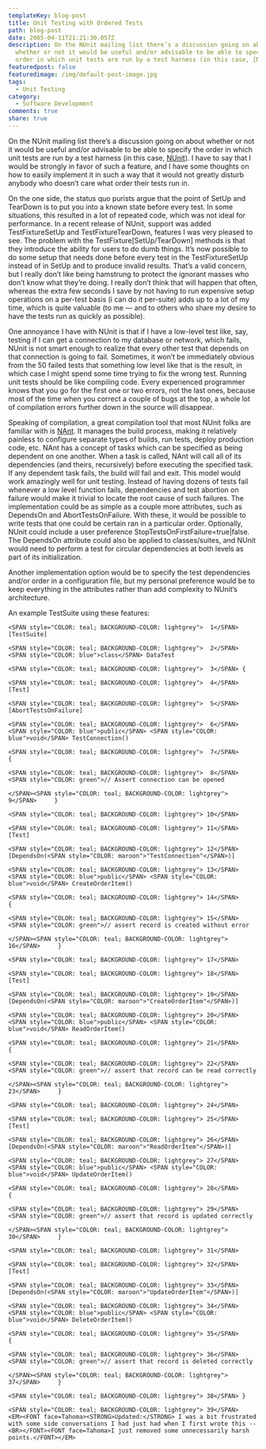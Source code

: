 ```yaml
---
templateKey: blog-post
title: Unit Testing with Ordered Tests
path: blog-post
date: 2005-04-11T21:21:30.057Z
description: On the NUnit mailing list there’s a discussion going on about
  whether or not it would be useful and/or advisable to be able to specify the
  order in which unit tests are run by a test harness (in this case, [NUnit]
featuredpost: false
featuredimage: /img/default-post-image.jpg
tags:
  - Unit Testing
category:
  - Software Development
comments: true
share: true
---
```

<!--StartFragment-->

On the NUnit mailing list there’s a discussion going on about whether or not it would be useful and/or advisable to be able to specify the order in which unit tests are run by a test harness (in this case, [NUnit](http://www.nunit.org/)). I have to say that I would be strongly in favor of such a feature, and I have some thoughts on how to easily implement it in such a way that it would not greatly disturb anybody who doesn’t care what order their tests run in.

On the one side, the status quo purists argue that the point of SetUp and TearDown is to put you into a known state before every test. In some situations, this resulted in a lot of repeated code, which was not ideal for performance. In a recent release of NUnit, support was added TestFixtureSetUp and TestFixtureTearDown, features I was very pleased to see. The problem with the TestFixture\[SetUp/TearDown] methods is that they introduce the ability for users to do dumb things. It’s now possible to do some setup that needs done before every test in the TestFixtureSetUp instead of in SetUp and to produce invalid results. That’s a valid concern, but I really don’t like being hamstrung to protect the ignorant masses who don’t know what they’re doing. I really don’t think that will happen that often, whereas the extra few seconds I save by not having to run expensive setup operations on a per-test basis (i can do it per-suite) adds up to a lot of my time, which is quite valuable (to me — and to others who share my desire to have the tests run as quickly as possible).

One annoyance I have with NUnit is that if I have a low-level test like, say, testing if I can get a connection to my database or network, which fails, NUnit is not smart enough to realize that every other test that depends on that connection is going to fail. Sometimes, it won’t be immediately obvious from the 50 failed tests that something low level like that is the result, in which case I might spend some time trying to fix the wrong test. Running unit tests should be like compiling code. Every experienced programmer knows that you go for the first one or two errors, not the last ones, because most of the time when you correct a couple of bugs at the top, a whole lot of compilation errors further down in the source will disappear.

Speaking of compilation, a great compilation tool that most NUnit folks are familiar with is [NAnt](http://nant.sourceforge.net/). It manages the build process, making it relatively painless to configure separate types of builds, run tests, deploy production code, etc. NAnt has a concept of tasks which can be specified as being dependent on one another. When a task is called, NAnt will call all of its dependencies (and theirs, recursively) before executing the specified task. If any dependent task fails, the build will fail and exit. This model would work amazingly well for unit testing. Instead of having dozens of tests fail whenever a low level function fails, dependencies and test abortion on failure would make it trivial to locate the root cause of such failures. The implementation could be as simple as a couple more attributes, such as DependsOn and AbortTestsOnFailure. With these, it would be possible to write tests that one could be certain ran in a particular order. Optionally, NUnit could include a user preference StopTestsOnFirstFailure=true|false. The DependsOn attribute could also be applied to classes/suites, and NUnit would need to perform a test for circular dependencies at both levels as part of its initialization.

Another implementation option would be to specify the test dependencies and/or order in a configuration file, but my personal preference would be to keep everything in the attributes rather than add complexity to NUnit’s architecture.

An example TestSuite using these features:

<!--EndFragment-->

```
<SPAN style="COLOR: teal; BACKGROUND-COLOR: lightgrey">  1</SPAN> [TestSuite]

<SPAN style="COLOR: teal; BACKGROUND-COLOR: lightgrey">  2</SPAN> <SPAN style="COLOR: blue">class</SPAN> DataTest

<SPAN style="COLOR: teal; BACKGROUND-COLOR: lightgrey">  3</SPAN> {

<SPAN style="COLOR: teal; BACKGROUND-COLOR: lightgrey">  4</SPAN>     [Test]

<SPAN style="COLOR: teal; BACKGROUND-COLOR: lightgrey">  5</SPAN>     [AbortTestsOnFailure]

<SPAN style="COLOR: teal; BACKGROUND-COLOR: lightgrey">  6</SPAN>     <SPAN style="COLOR: blue">public</SPAN> <SPAN style="COLOR: blue">void</SPAN> TestConnection()

<SPAN style="COLOR: teal; BACKGROUND-COLOR: lightgrey">  7</SPAN>     {

<SPAN style="COLOR: teal; BACKGROUND-COLOR: lightgrey">  8</SPAN>        <SPAN style="COLOR: green">// Assert connection can be opened

</SPAN><SPAN style="COLOR: teal; BACKGROUND-COLOR: lightgrey">  9</SPAN>     }

<SPAN style="COLOR: teal; BACKGROUND-COLOR: lightgrey"> 10</SPAN>

<SPAN style="COLOR: teal; BACKGROUND-COLOR: lightgrey"> 11</SPAN>     [Test]

<SPAN style="COLOR: teal; BACKGROUND-COLOR: lightgrey"> 12</SPAN>     [DependsOn(<SPAN style="COLOR: maroon">"TestConnection"</SPAN>)]

<SPAN style="COLOR: teal; BACKGROUND-COLOR: lightgrey"> 13</SPAN>     <SPAN style="COLOR: blue">public</SPAN> <SPAN style="COLOR: blue">void</SPAN> CreateOrderItem()

<SPAN style="COLOR: teal; BACKGROUND-COLOR: lightgrey"> 14</SPAN>     {

<SPAN style="COLOR: teal; BACKGROUND-COLOR: lightgrey"> 15</SPAN>        <SPAN style="COLOR: green">// assert record is created without error

</SPAN><SPAN style="COLOR: teal; BACKGROUND-COLOR: lightgrey"> 16</SPAN>     }

<SPAN style="COLOR: teal; BACKGROUND-COLOR: lightgrey"> 17</SPAN>

<SPAN style="COLOR: teal; BACKGROUND-COLOR: lightgrey"> 18</SPAN>     [Test]

<SPAN style="COLOR: teal; BACKGROUND-COLOR: lightgrey"> 19</SPAN>     [DependsOn(<SPAN style="COLOR: maroon">"CreateOrderItem"</SPAN>)]

<SPAN style="COLOR: teal; BACKGROUND-COLOR: lightgrey"> 20</SPAN>     <SPAN style="COLOR: blue">public</SPAN> <SPAN style="COLOR: blue">void</SPAN> ReadOrderItem()

<SPAN style="COLOR: teal; BACKGROUND-COLOR: lightgrey"> 21</SPAN>     {

<SPAN style="COLOR: teal; BACKGROUND-COLOR: lightgrey"> 22</SPAN>       <SPAN style="COLOR: green">// assert that record can be read correctly

</SPAN><SPAN style="COLOR: teal; BACKGROUND-COLOR: lightgrey"> 23</SPAN>     }

<SPAN style="COLOR: teal; BACKGROUND-COLOR: lightgrey"> 24</SPAN>

<SPAN style="COLOR: teal; BACKGROUND-COLOR: lightgrey"> 25</SPAN>     [Test]

<SPAN style="COLOR: teal; BACKGROUND-COLOR: lightgrey"> 26</SPAN>     [DependsOn(<SPAN style="COLOR: maroon">"ReadOrderItem"</SPAN>)]

<SPAN style="COLOR: teal; BACKGROUND-COLOR: lightgrey"> 27</SPAN>     <SPAN style="COLOR: blue">public</SPAN> <SPAN style="COLOR: blue">void</SPAN> UpdateOrderItem()

<SPAN style="COLOR: teal; BACKGROUND-COLOR: lightgrey"> 28</SPAN>     {

<SPAN style="COLOR: teal; BACKGROUND-COLOR: lightgrey"> 29</SPAN>        <SPAN style="COLOR: green">// assert that record is updated correctly

</SPAN><SPAN style="COLOR: teal; BACKGROUND-COLOR: lightgrey"> 30</SPAN>     }

<SPAN style="COLOR: teal; BACKGROUND-COLOR: lightgrey"> 31</SPAN>

<SPAN style="COLOR: teal; BACKGROUND-COLOR: lightgrey"> 32</SPAN>     [Test]

<SPAN style="COLOR: teal; BACKGROUND-COLOR: lightgrey"> 33</SPAN>     [DependsOn(<SPAN style="COLOR: maroon">"UpdateOrderItem"</SPAN>)]

<SPAN style="COLOR: teal; BACKGROUND-COLOR: lightgrey"> 34</SPAN>     <SPAN style="COLOR: blue">public</SPAN> <SPAN style="COLOR: blue">void</SPAN> DeleteOrderItem()

<SPAN style="COLOR: teal; BACKGROUND-COLOR: lightgrey"> 35</SPAN>     {

<SPAN style="COLOR: teal; BACKGROUND-COLOR: lightgrey"> 36</SPAN>        <SPAN style="COLOR: green">// assert that record is deleted correctly

</SPAN><SPAN style="COLOR: teal; BACKGROUND-COLOR: lightgrey"> 37</SPAN>     }

<SPAN style="COLOR: teal; BACKGROUND-COLOR: lightgrey"> 38</SPAN> }

<SPAN style="COLOR: teal; BACKGROUND-COLOR: lightgrey"> 39</SPAN> 
<EM><FONT face=Tahoma><STRONG>Updated:</STRONG> I was a bit frustrated with some side conversations I had just had when I first wrote this -- <BR></FONT><FONT face=Tahoma>I just removed some unnecessarily harsh points.</FONT></EM>
```